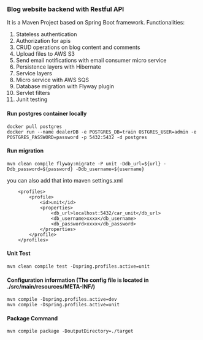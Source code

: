 ### Blog website backend with Restful API 

It is a Maven Project based on Spring Boot framework.
Functionalities:
1. Stateless authentication 
2. Authorization for apis
3. CRUD operations on blog content and comments
4. Upload files to AWS S3
5. Send email notifications with email consumer micro service
6. Persistence layers with Hibernate
7. Service layers
8. Micro service with AWS SQS
9. Database migration with Flyway plugin
10. Servlet filters 
11. Junit testing
#### Run postgres container locally 

```
docker pull postgres
docker run --name dealerDB -e POSTGRES_DB=train OSTGRES_USER=admin -e POSTGRES_PASSWORD=password -p 5432:5432 -d postgres
```

#### Run migration

    mvn clean compile flyway:migrate -P unit -Ddb_url=${url} -Ddb_password=${password} -Ddb_username=${username}

you can also add that into maven settings.xml

```$xml
	<profiles>
		<profile>
			<id>unit</id>
			<properties>
				<db_url>localhost:5432/car_unit</db_url>
				<db_username>xxxx</db_username>
				<db_password>xxxx</db_password>
			</properties>
		</profile>
	</profiles>
```

#### Unit Test

```
mvn clean compile test -Dspring.profiles.active=unit
```

#### Configuration information (The config file is located in ./src/main/resources/META-INF/)

```
mvn compile -Dspring.profiles.active=dev
mvn compile -Dspring.profiles.active=unit
```

#### Package Command

```
mvn compile package -DoutputDirectory=./target
```

